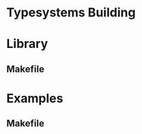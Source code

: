 Typesystems Building
==========================================================================

Library
==========================================================================
Makefile
--------------------------------------------------------------------------

Examples
==========================================================================
Makefile
--------------------------------------------------------------------------
